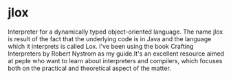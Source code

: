# jlox

Interpreter for a dynamically typed object-oriented language. The name jlox is result of the fact that the underlying code is in Java and the language which it interprets is called Lox.
I've been using the book Crafting Interpreters by Robert Nystrom as my guide.It's an excellent resource aimed at peple who want to learn about interpreters and compilers, which focuses both on the practical and theoretical aspect of the matter.
